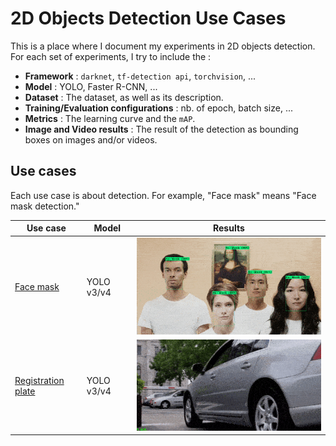 # 2D Objects Detection Use Cases

This is a place where I document my experiments in 2D objects detection. For each set of experiments, I try to include the :

* **Framework** : `darknet`, `tf-detection api`, `torchvision`, ...
* **Model** : YOLO, Faster R-CNN, ...
* **Dataset** : The dataset, as well as its description.
* **Training/Evaluation configurations** : nb. of epoch, batch size, ... 
* **Metrics** : The learning curve and the `mAP`. 
* **Image and Video results** : The result of the detection as bounding boxes on images and/or videos.

## Use cases

Each use case is about detection. For example, "Face mask" means "Face mask detection." 

| Use case      | Model         | Results  |
| ------------- | ------------- |:--------:|
| [Face mask](yolo_face_mask_detection/README.md)     | YOLO v3/v4 | ![yolov3](yolo_face_mask_detection/data/video_result_yolo_v3.gif) |
| [Registration plate](license_plate_recognition/README.md)     | YOLO v3/v4 | ![faster_rcnn](license_plate_recognition/fasterrcnn_prediction_1.gif) |
